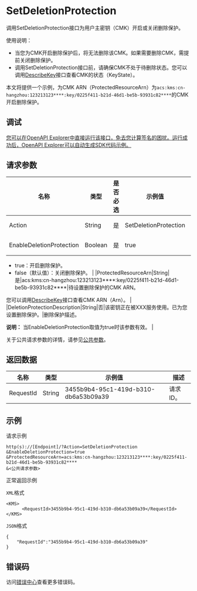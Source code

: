 # SetDeletionProtection

调用SetDeletionProtection接口为用户主密钥（CMK）开启或关闭删除保护。

使用说明：

-   当您为CMK开启删除保护后，将无法删除该CMK。如果需要删除CMK，需提前关闭删除保护。
-   调用SetDeletionProtection接口前，请确保CMK不处于待删除状态。您可以调用[DescribeKey](~~28952~~)接口查看CMK的状态（KeyState）。

本文将提供一个示例，为CMK ARN（ProtectedResourceArn）为`acs:kms:cn-hangzhou:123213123****:key/0225f411-b21d-46d1-be5b-93931c82****`的CMK开启删除保护。

## 调试

[您可以在OpenAPI Explorer中直接运行该接口，免去您计算签名的困扰。运行成功后，OpenAPI Explorer可以自动生成SDK代码示例。](https://api.aliyun.com/#product=Kms&api=SetDeletionProtection&type=RPC&version=2016-01-20)

## 请求参数

|名称|类型|是否必选|示例值|描述|
|--|--|----|---|--|
|Action|String|是|SetDeletionProtection|要执行的操作，取值：SetDeletionProtection。 |
|EnableDeletionProtection|Boolean|是|true|是否开启删除保护，取值：

 -   true：开启删除保护。
-   false（默认值）：关闭删除保护。 |
|ProtectedResourceArn|String|是|acs:kms:cn-hangzhou:123213123\*\*\*\*:key/0225f411-b21d-46d1-be5b-93931c82\*\*\*\*|待设置删除保护的CMK ARN。

 您可以调用[DescribeKey](~~28952~~)接口查看CMK ARN（Arn）。 |
|DeletionProtectionDescription|String|否|该密钥正在被XXX服务使用。已为您设置删除保护。|删除保护描述。

 **说明：** 当EnableDeletionProtection取值为true时该参数有效。 |

关于公共请求参数的详情，请参见[公共参数](~~69007~~)。

## 返回数据

|名称|类型|示例值|描述|
|--|--|---|--|
|RequestId|String|3455b9b4-95c1-419d-b310-db6a53b09a39|请求ID。 |

## 示例

请求示例

```
http(s)://[Endpoint]/?Action=SetDeletionProtection
&EnableDeletionProtection=true
&ProtectedResourceArn=acs:kms:cn-hangzhou:123213123****:key/0225f411-b21d-46d1-be5b-93931c82****
&<公共请求参数>
```

正常返回示例

`XML`格式

```
<KMS>
      <RequestId>3455b9b4-95c1-419d-b310-db6a53b09a39</RequestId>
</KMS>
```

`JSON`格式

```
{
    "RequestId":"3455b9b4-95c1-419d-b310-db6a53b09a39"
}
```

## 错误码

访问[错误中心](https://error-center.alibabacloud.com/status/product/Kms)查看更多错误码。

